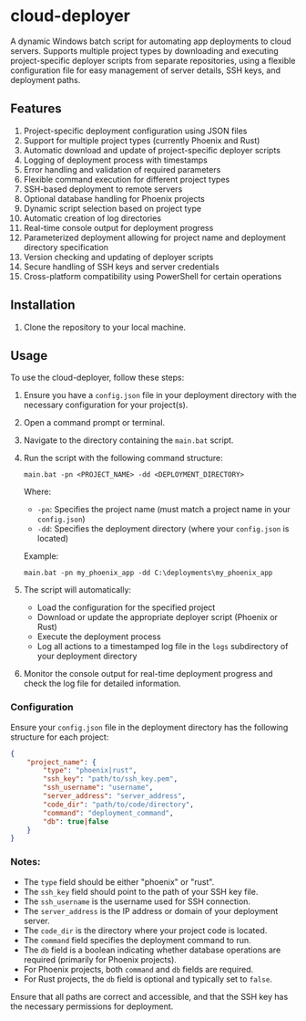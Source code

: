 # cloud-deployer
A dynamic Windows batch script for automating app deployments to cloud servers. Supports multiple project types by downloading and executing project-specific deployer scripts from separate repositories, using a flexible configuration file for easy management of server details, SSH keys, and deployment paths.

## Features

1. Project-specific deployment configuration using JSON files
2. Support for multiple project types (currently Phoenix and Rust)
3. Automatic download and update of project-specific deployer scripts
4. Logging of deployment process with timestamps
5. Error handling and validation of required parameters
6. Flexible command execution for different project types
7. SSH-based deployment to remote servers
8. Optional database handling for Phoenix projects
9. Dynamic script selection based on project type
10. Automatic creation of log directories
11. Real-time console output for deployment progress
12. Parameterized deployment allowing for project name and deployment directory specification
13. Version checking and updating of deployer scripts
14. Secure handling of SSH keys and server credentials
15. Cross-platform compatibility using PowerShell for certain operations

## Installation

1. Clone the repository to your local machine.

## Usage

To use the cloud-deployer, follow these steps:

1. Ensure you have a `config.json` file in your deployment directory with the necessary configuration for your project(s).

2. Open a command prompt or terminal.

3. Navigate to the directory containing the `main.bat` script.

4. Run the script with the following command structure:

   ```
   main.bat -pn <PROJECT_NAME> -dd <DEPLOYMENT_DIRECTORY>
   ```

   Where:
   - `-pn`: Specifies the project name (must match a project name in your `config.json`)
   - `-dd`: Specifies the deployment directory (where your `config.json` is located)

   Example:
   ```
   main.bat -pn my_phoenix_app -dd C:\deployments\my_phoenix_app
   ```

5. The script will automatically:
   - Load the configuration for the specified project
   - Download or update the appropriate deployer script (Phoenix or Rust)
   - Execute the deployment process
   - Log all actions to a timestamped log file in the `logs` subdirectory of your deployment directory

6. Monitor the console output for real-time deployment progress and check the log file for detailed information.

### Configuration

Ensure your `config.json` file in the deployment directory has the following structure for each project:

```json
{
    "project_name": {
        "type": "phoenix|rust",
        "ssh_key": "path/to/ssh_key.pem",
        "ssh_username": "username",
        "server_address": "server_address",
        "code_dir": "path/to/code/directory",
        "command": "deployment_command",
        "db": true|false
    }
}
```

### Notes:

- The `type` field should be either "phoenix" or "rust".
- The `ssh_key` field should point to the path of your SSH key file.
- The `ssh_username` is the username used for SSH connection.
- The `server_address` is the IP address or domain of your deployment server.
- The `code_dir` is the directory where your project code is located.
- The `command` field specifies the deployment command to run.
- The `db` field is a boolean indicating whether database operations are required (primarily for Phoenix projects).
- For Phoenix projects, both `command` and `db` fields are required.
- For Rust projects, the `db` field is optional and typically set to `false`.

Ensure that all paths are correct and accessible, and that the SSH key has the necessary permissions for deployment.
